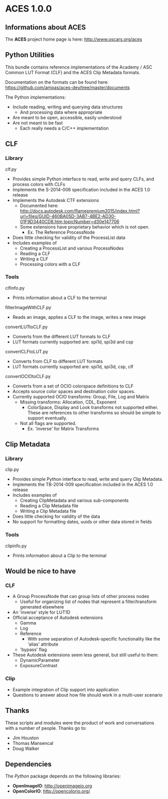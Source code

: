 ACES 1.0.0
==========

Informations about ACES
-----------------------

The **ACES** project home page is here: http://www.oscars.org/aces

Python Utilities
----------------

This bundle contains reference implementations of the Academy / ASC Common LUT Format (CLF) and the ACES Clip Metadata formats. 

Documentation on the formats can be found here: https://github.com/ampas/aces-dev/tree/master/documents

The Python implementations:

- Include reading, writing and querying data structures
	- And processing data where appropriate
- Are meant to be open, accessible, easily understood
- Are not meant to be fast
	- Each really needs a C/C++ implementation

CLF
--- 
### Library
clf.py

- Provides simple Python interface to read, write and query CLFs, and process colors with CLFs
- Implements the S-2014-006 specification included in the ACES 1.0 release
- Implements the Autodesk CTF extensions
	- Documented here: http://docs.autodesk.com/flamepremium2015/index.html?url=files/GUID-460BA05D-3AB7-4BE2-AD30-01F9D3440CD8.htm,topicNumber=d30e147706
	- Some extensions have proprietary behavior which is not open.
		- Ex. The Reference ProcessNode
- Does little checking for validity of the ProcessList data
- Includes examples of
	- Creating a ProcessList and various ProcessNodes
	- Reading a CLF
	- Writing a CLF
	- Processing colors with a CLF 

### Tools
clfinfo.py

- Prints information about a CLF to the terminal

filterImageWithCLF.py

- Reads an image, applies a CLF to the image, writes a new image 

convertLUTtoCLF.py

- Converts from the different LUT formats to CLF
- LUT formats currently supported are: spi1d, spi3d and csp

convertCLFtoLUT.py

- Converts from CLF to different LUT formats
- LUT formats currently supported are: spi1d, spi3d, csp, clf

convertOCIOtoCLF.py

- Converts from a set of OCIO colorspace definitions to CLF
- Accepts source color spaces and destination color spaces.
- Currently supported OCIO transforms: Group, File, Log and Matrix
	- Missing transforms: Allocation, CDL, Exponent
		- ColorSpace, Display and Look transforms not supported either. These are references to other transforms so should be simple to support eventually.
	- Not all flags are supported.
		- Ex. 'inverse' for Matrix Transforms

Clip Metadata
-------------
### Library
clip.py

- Provides simple Python interface to read, write and query Clip Metadata.
- Implements the TB-2014-009 specification included in the ACES 1.0 release
- Includes examples of
	- Creating ClipMetadata and various sub-components
	- Reading a Clip Metadata file
	- Writing a Clip Metadata file
- Does little checking for validity of the data
- No support for formatting dates, uuids or other data stored in fields

### Tools
clipinfo.py

- Prints information about a Clip to the terminal

Would be nice to have
---------------------
### CLF

- A Group ProcessNode that can group lists of other process nodes
	- Useful for organizing list of nodes that represent a filter/transform generated elsewhere
- An 'inverse' style for LUT1D
- Official acceptance of Autodesk extensions
	- Gamma
	- Log
	- Reference
		- With some separation of Autodesk-specific functionality like the 'alias' attribute
	- 'bypass' flag
- These Autodesk extensions seem less general, but still useful to them:
	- DynamicParameter
	- ExposureContrast

### Clip

- Example integration of Clip support into application
- Questions to answer about how file should work in a multi-user scenario


Thanks
------
These scripts and modules were the product of work and conversations with a number of people. Thanks go to:

- Jim Houston
- Thomas Mansencal
- Doug Walker

Dependencies
------------
The *Python* package depends on the following libraries:

- **OpenImageIO**: http://openimageio.org
- **OpenColorIO**: http://opencolorio.org/
